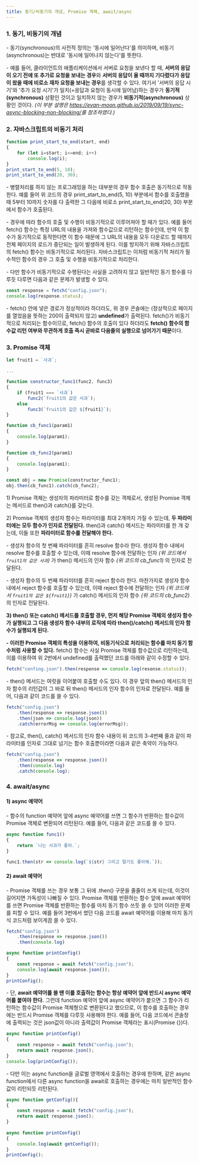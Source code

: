 ```yaml
---
title: 동기/비동기의 개념, Promise 객체, await/async
---
```


### 1. 동기, 비동기의 개념

\- 동기(synchronous)의 사전적 정의는 '동시에 일어난다'를 의미하며, 비동기(asynchronous)는 반대로 '동시에 일어나지 않는다'를 뜻한다.

\- 예를 들어, 클라이언트의 애플리케이션에서 서버로 요청을 보낸다 할 때, **서버의 응답이 오기 전에 또 추가로 요청을 보내는 경우**와 **서버의 응답이 올 때까지 기다렸다가 응답이 왔을 때에 비로소 재차 요청을 보내는 경우**를 생각할 수 있다. 여기서 '서버의 응답 시기'와 '추가 요청 시기'가 일치(=응답과 요청이 동시에 일어남)하는 경우가 **동기적(synchronous)** 상황인 것이고 일치하지 않는 경우가 **비동기적(asynchronous)** 상황인 것이다. _(이 부분 설명은 <https://evan-moon.github.io/2019/09/19/sync-async-blocking-non-blocking/>를 참조하였다.)_



### 2. 자바스크립트의 비동기 처리

```javascript
function print_start_to_end(start, end)
{
    for (let i=start; i<=end; i++)
        console.log(i);
}
print_start_to_end(5, 10);
print_start_to_end(20, 30);
```

\- 병렬처리를 하지 않는 프로그래밍을 하는 대부분의 경우 함수 호출은 동기적으로 작동한다. 예를 들어 위 코드의 경우 print_start_to_end(5, 10) 부분에서 함수를 호출했을 때 5부터 10까지 숫자를 다 출력한 그 다음에 비로소 print_start_to_end(20, 30) 부분에서 함수가 호출된다. 

\- 경우에 따라 함수의 호출 및 수행이 비동기적으로 이루어져야 할 때가 있다. 예를 들어 fetch() 함수는 특정 URL의 내용을 가져와 함수값으로 리턴하는 함수인데, 만약 이 함수가 동기적으로 동작한다면 이 함수 때문에 그 URL의 내용을 모두 다운로드 할 때까지 전체 페이지의 로드가 중단되는 일이 발생하게 된다. 이를 방지하기 위해 자바스크립트의 fetch() 함수는 비동기적으로 처리된다. 자바스크립트는 이처럼 비동기적 처리가 필수적인 함수의 경우 그 호출 및 수행을 비동기적으로 처리한다.

\- 다만 함수가 비동기적으로 수행된다는 사실을 고려하지 않고 일반적인 동기 함수를 다루듯 다루면 다음과 같은 문제가 발생할 수 있다.
```javascript
const response = fetch("config.json");
console.log(response.status);
```
\- fetch() 안에 넣은 경로가 정상적이라 하더라도, 위 경우 콘솔에는 (정상적으로 페이지를 열었음을 뜻하는 200이 출력되지 않고) **undefined**가 출력된다. fetch()가 비동기적으로 처리되는 함수이므로, fetch() 함수의 호출이 있다 하더라도 **fetch() 함수의 함수값 리턴 여부와 무관하게 호출 즉시 곧바로 다음줄의 실행으로 넘어가기 때문**이다. 




### 3. Promise 객체

```javascript
let fruit1 = `사과`;

...

function constructor_func1(func2, func3)
{
    if (fruit1 === `사과`)
        func2(`fruit1의 값은 사과`);
    else
        func3(`fruit1의 값은 ${fruit1}`);
}

function cb_func1(param1)
{
    console.log(param1);
}

function cb_func2(param1)
{
    console.log(param1);
}

const obj = new Promise(constructor_func1);
obj.then(cb_func1).catch(cb_func2);
```

1\) Promise 객체는 생성자의 파라미터로 함수를 갖는 객체로서, 생성된 Promise 객체는 메서드로 then()과 catch()를 갖는다. 

2\) Promise 객체의 생성자 함수는 파라미터를 최대 2개까지 가질 수 있는데, **두 파라미터에는 모두 함수가 인자로 전달된다.** then()과 catch() 메서드는 파라미터를 한 개 갖는데, 이들 또한 **파라미터로 함수를 전달해야 한다.**

\- 생성자 함수의 첫 번째 파라미터를 흔히 resolve 함수라 한다. 생성자 함수 내에서 resolve 함수를 호출할 수 있는데, 이때 resolve 함수에 전달하는 인자 _(위 코드에서 `fruit1의 값은 사과`)_ 가 then() 메서드의 인자 함수 _(위 코드의 cb_func1)_ 의 인자로 전달된다.

\- 생성자 함수의 두 번째 파라미터를 흔히 reject 함수라 한다. 마찬가지로 생성자 함수 내에서 reject 함수를 호출할 수 있는데, 이때 reject 함수에 전달하는 인자 _(위 코드에서 `fruit1의 값은 ${fruit1}`)_ 가 catch() 메서드의 인자 함수 _(위 코드의 cb_func2)_ 의 인자로 전달된다. 

**3) then() 또는 catch() 메서드를 호출할 경우, 먼저 해당 Promise 객체의 생성자 함수가 실행되고 그 다음 생성자 함수 내부의 로직에 따라 then()/catch() 메서드의 인자 함수가 실행되게 된다.**

**\- 이러한 Promise 객체의 특성을 이용하여, 비동기식으로 처리되는 함수를 마치 동기 함수처럼 사용할 수 있다.** fetch() 함수는 사실 Promise 객체를 함수값으로 리턴하는데, 이를 이용하여 위 2번에서 undefined를 출력했던 코드를 아래와 같이 수정할 수 있다.
```javascript
fetch("confing.json").then(response => console.log(resonse.status));
```
\- then() 메서드는 여럿을 이어붙여 호출할 수도 있다. 이 경우 앞의 then() 메서드의 인자 함수의 리턴값이 그 바로 뒤 then() 메서드의 인자 함수의 인자로 전달된다. 예를 들어, 다음과 같이 코드를 쓸 수 있다.
```javascript
fetch("config.json")
    .then(response => response.json())
    .then(json => console.log(json))
    .catch(errorMsg => console.log(errorMsg));
```
\- 참고로, then(), catch() 메서드의 인자 함수 내용이 위 코드의 3-4번째 줄과 같이 파라미터를 인자로 그대로 넘기는 함수 호출뿐이라면 다음과 같은 축약이 가능하다.
```javascript
fetch("config.json")
    .then(response => response.json())
    .then(console.log)
    .catch(console.log);
```


### 4. await/async

#### 1) async 예약어

\- 함수의 function 예약어 앞에 async 예약어를 쓰면 그 함수가 반환하는 함수값이 Promise 객체로 변환되어 리턴된다. 예를 들어, 다음과 같은 코드를 쓸 수 있다.

```javascript
async function func1()
{
    return `나는 사과가 좋아.`;
}

func1.then(str => console.log(`${str} 그리고 딸기도 좋아해.`));
```


#### 2) await 예약어

\-  Promise 객체를 쓰는 경우 보통 그 뒤에 .then() 구문을 줄줄이 쓰게 되는데, 이것이 길어지면 가독성이 나빠질 수 있다. Promise 객체를 반환하는 함수 앞에 await 예약어를 쓰면 Promise 객체를 반환하는 함수를 마치 동기 함수 쓰듯 쓸 수 있어 이러한 문제를 피할 수 있다. 예를 들어 3번에서 썼던 다음 코드를 await 예약어를 이용해 마치 동기식 코드처럼 보이게끔 쓸 수 있다.
```javascript
fetch("config.json")
    .then(response => response.json())
    .then(console.log)
```
```javascript
async function printConfig()
{
    const response = await fetch("config.json");
    console.log(await response.json());
}
printConfig();
```
\- 단, **await 예약어를 쓸 땐 이를 호출하는 함수는 항상 예약어 앞에 반드시 async 예약어를 붙여야 한다.** 그런데 function 예약어 앞에 async 예약어가 붙으면 그 함수가 리턴하는 함수값이 Promise 객체형으로 변환된다고 했으므로, 이 함수를 호출하는 경우에는 반드시 Promise 객체를 다루듯 사용해야 한다. 예를 들어, 다음 코드에서 콘솔창에 출력되는 것은 json값이 아니라 출력값이 Promise 객체라는 표시(Promise {<pending>})다.
```javascript
async function printConfig()
{
    const response = await fetch("config.json");
    return await response.json();
}
console.log(printConfig());
```
\- 다만 이는 async function을 글로벌 영역에서 호출하는 경우에 한하며, 같은 async function에서 다른 async function을 await로 호출하는 경우에는 마치 일반적인 함수값이 리턴되듯 리턴된다.
```javascript
async function getConfig(){
{
    const response = await fetch("config.json");
    return await response.json();
}
  
async function printConfig()
{
    console.log(await getConfig());
}
printConfig();
```
  
  
